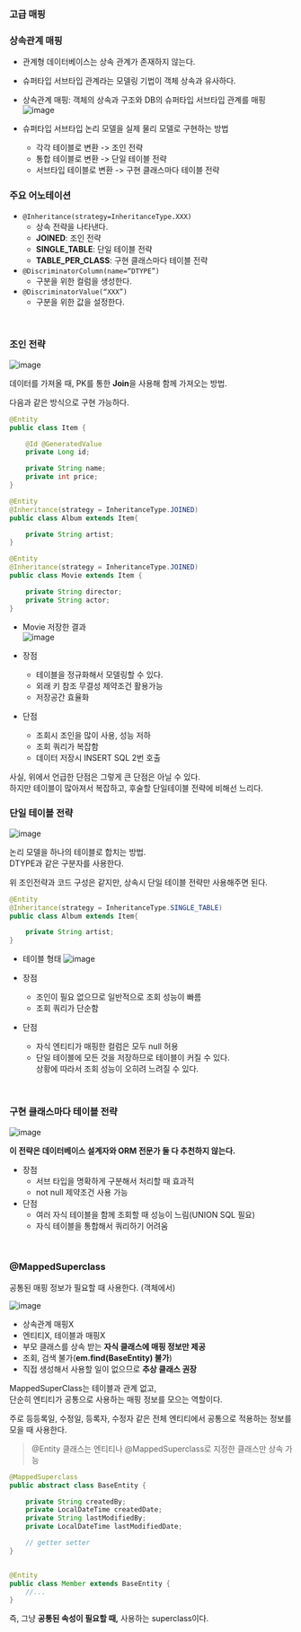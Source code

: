 ### 고급 매핑
### 상속관계 매핑
* 관계형 데이터베이스는 상속 관계가 존재하지 않는다.
* 슈퍼타입 서브타입 관계라는 모델링 기법이 객체 상속과 유사하다.
* 상속관계 매핑: 객체의 상속과 구조와 DB의 슈퍼타입 서브타입 관계를 매핑
![image](https://github.com/jub3907/Spring-study/assets/58246682/f097c922-3022-4dd8-81f2-e4786fe74e4b)

* 슈퍼타입 서브타입 논리 모델을 실제 물리 모델로 구현하는 방법
  * 각각 테이블로 변환 -> 조인 전략
  * 통합 테이블로 변환 -> 단일 테이블 전략
  * 서브타입 테이블로 변환 -> 구현 클래스마다 테이블 전략

### 주요 어노테이션
* `@Inheritance(strategy=InheritanceType.XXX)`
  * 상속 전략을 나타낸다.
  * **JOINED**: 조인 전략
  * **SINGLE_TABLE**: 단일 테이블 전략
  * **TABLE_PER_CLASS**: 구현 클래스마다 테이블 전략
* `@DiscriminatorColumn(name=“DTYPE”)`
  * 구분을 위한 컬럼을 생성한다.
* `@DiscriminatorValue(“XXX”)`
  * 구분을 위한 값을 설정한다.
<br/>

### 조인 전략
![image](https://github.com/jub3907/Spring-study/assets/58246682/cb3bc9b5-ec70-470b-9886-e9304d57c5d0)

데이터를 가져올 때, PK를 통한 **Join**을 사용해 함께 가져오는 방법.

다음과 같은 방식으로 구현 가능하다.
```java
@Entity
public class Item {

    @Id @GeneratedValue
    private Long id;

    private String name;
    private int price;
}

@Entity
@Inheritance(strategy = InheritanceType.JOINED)
public class Album extends Item{

    private String artist;
}

@Entity
@Inheritance(strategy = InheritanceType.JOINED)
public class Movie extends Item {

    private String director;
    private String actor;
}
```
* Movie 저장한 결과\
  ![image](https://github.com/jub3907/Spring-study/assets/58246682/e23ef7dc-a8b9-43cd-9c59-8631169a188d)

* 장점
  * 테이블을 정규화해서 모델링할 수 있다.
  * 외래 키 참조 무결성 제약조건 활용가능
  * 저장공간 효율화
* 단점
  * 조회시 조인을 많이 사용, 성능 저하
  * 조회 쿼리가 복잡함
  * 데이터 저장시 INSERT SQL 2번 호출

사실, 위에서 언급한 단점은 그렇게 큰 단점은 아닐 수 있다.\
하지만 테이블이 많아져서 복잡하고, 후술할 단일테이블 전략에 비해선 느리다.
<br/>

### 단일 테이블 전략
![image](https://github.com/jub3907/Spring-study/assets/58246682/6e785cb5-9857-49e2-8c30-a4498f512b27)

논리 모델을 하나의 테이블로 합치는 방법.  \
DTYPE과 같은 구분자를 사용한다.

위 조인전략과 코드 구성은 같지만, 상속시 단일 테이블 전략만 사용해주면 된다.
```java
@Entity
@Inheritance(strategy = InheritanceType.SINGLE_TABLE)
public class Album extends Item{

    private String artist;
}
```
* 테이블 형태
  ![image](https://github.com/jub3907/Spring-study/assets/58246682/abdb5ae4-488c-4fde-8280-b4c3d970fbd8)

* 장점
  * 조인이 필요 없으므로 일반적으로 조회 성능이 빠름
  * 조회 쿼리가 단순함
* 단점
  * 자식 엔티티가 매핑한 컬럼은 모두 null 허용
  * 단일 테이블에 모든 것을 저장하므로 테이블이 커질 수 있다. \
    상황에 따라서 조회 성능이 오히려 느려질 수 있다.
<br/>


### 구현 클래스마다 테이블 전략
![image](https://github.com/jub3907/Spring-study/assets/58246682/16b579f0-fe03-4c1c-aae9-a7184e19eea6)

**이 전략은 데이터베이스 설계자와 ORM 전문가 둘 다 추천하지 않는다.**

* 장점
  * 서브 타입을 명확하게 구분해서 처리할 때 효과적
  * not null 제약조건 사용 가능
* 단점
  * 여러 자식 테이블을 함께 조회할 때 성능이 느림(UNION SQL 필요)
  * 자식 테이블을 통합해서 쿼리하기 어려움
<br/>

### @MappedSuperclass
공통된 매핑 정보가 필요할 때 사용한다. (객체에서)

![image](https://github.com/jub3907/Spring-study/assets/58246682/bf708301-5d26-403e-886d-8dba3db2b24d)

* 상속관계 매핑X
* 엔티티X, 테이블과 매핑X
* 부모 클래스를 상속 받는 **자식 클래스에 매핑 정보만 제공**
* 조회, 검색 불가(**em.find(BaseEntity) 불가**)
* 직접 생성해서 사용할 일이 없으므로 **추상 클래스 권장**

MappedSuperClass는 테이블과 관계 없고, \
단순히 엔티티가 공통으로 사용하는 매핑 정보를 모으는 역할이다.

주로 등등록일, 수정일, 등록자, 수정자 같은 전체 엔티티에서 공통으로 적용하는 정보를 모을 때 사용한다.

>  @Entity 클래스는 엔티티나 @MappedSuperclass로 지정한 클래스만 상속 가능

```java
@MappedSuperclass
public abstract class BaseEntity {

    private String createdBy;
    private LocalDateTime createdDate;
    private String lastModifiedBy;
    private LocalDateTime lastModifiedDate;

    // getter setter
}


@Entity
public class Member extends BaseEntity {
    //...
}
```
즉, 그냥 **공통된 속성이 필요할 때,** 사용하는 superclass이다.
